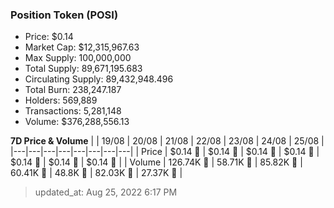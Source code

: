 
  ### Position Token (POSI)
  - Price: $0.14
  - Market Cap: $12,315,967.63
  - Max Supply: 100,000,000
  - Total Supply: 89,671,195.683
  - Circulating Supply: 89,432,948.496
  - Total Burn: 238,247.187
  - Holders: 569,889
  - Transactions: 5,281,148
  - Volume: $376,288,556.13

  **7D Price & Volume**
  | | 19&#x2F;08 | 20&#x2F;08 | 21&#x2F;08 | 22&#x2F;08 | 23&#x2F;08 | 24&#x2F;08 | 25&#x2F;08 |
  |---|---|---|---|---|---|---|---|
  | Price | $0.14 🔻 | $0.14 🔻 | $0.14 🚀 | $0.14 🔻 | $0.14 🔻 | $0.14 🔻 | $0.14 🚀 |
  | Volume | 126.74K 🚀 | 58.71K 🔻 | 85.82K 🚀 | 60.41K 🔻 | 48.8K 🔻 | 82.03K 🚀 | 27.37K 🔻 |

  > updated_at: Aug 25, 2022 6:17 PM
